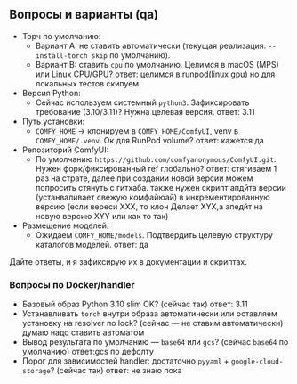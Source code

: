 ## Вопросы и варианты (qa)

-   Торч по умолчанию:
    -   Вариант A: не ставить автоматически (текущая реализация: `--install-torch skip` по умолчанию).
    -   Вариант B: ставить `cpu` по умолчанию. Целимся в macOS (MPS) или Linux CPU/GPU?
        ответ: целимся в runpod(linux gpu) но для локальных тестов скипуем
-   Версия Python:
    -   Сейчас используем системный `python3`. Зафиксировать требование (3.10/3.11)? Нужна целевая версия.
        ответ: 3.11
-   Путь установки:
    -   `COMFY_HOME` → клонируем в `COMFY_HOME/ComfyUI`, venv в `COMFY_HOME/.venv`. Ок для RunPod volume?
        ответ: кажется да
-   Репозиторий ComfyUI:
    -   По умолчанию `https://github.com/comfyanonymous/ComfyUI.git`. Нужен форк/фиксированный ref глобально?
        ответ: стягиваем 1 раз на страте, далее при создании новой версии можем попросить стянуть с гитхаба. также нужен скрипт апдйта версии (устанваливает свежую комфайюай) в инкрементированную версию (если вереси XXX, то клон Делает XYX,а апедйт на новую версию XYY или как то так)
-   Размещение моделей:
    -   Ожидаем `COMFY_HOME/models`. Подтвердить целевую структуру каталогов моделей.
        ответ: да

Дайте ответы, и я зафиксирую их в документации и скриптах.

### Вопросы по Docker/handler

-   Базовый образ Python 3.10 slim OK? (сейчас так)
    ответ: 3.11
-   Устанавливать `torch` внутри образа автоматически или оставляем установку на resolver по lock? (сейчас — не ставим автоматически)
    думаю надо ставить автоматом
-   Вывод результата по умолчанию — `base64` или `gcs`? (сейчас `base64` по умолчанию)
    ответ:gcs по дефолту
-   Порог для зависимостей handler: достаточно `pyyaml` + `google-cloud-storage`? (сейчас так)
    ответ: не знаю пока
